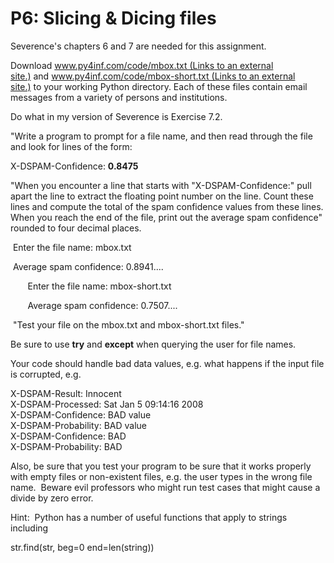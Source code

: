 # P6: Slicing & Dicing files

Severence's chapters 6 and 7 are needed for this assignment.

Download [www.py4inf.com/code/mbox.txt (Links to an external site.)](http://www.py4inf.com/code/mbox.txt) and [www.py4inf.com/code/mbox-short.txt (Links to an external site.)](http://www.py4inf.com/code/mbox-short.txt) to your working Python directory. Each of these files contain email messages from a variety of persons and institutions.

Do what in my version of Severence is Exercise 7.2.

"Write a program to prompt for a file name, and then read through the file and look for lines of the form:

X-DSPAM-Confidence: **0.8475**

"When you encounter a line that starts with "X-DSPAM-Confidence:" pull apart the line to extract the floating point number on the line. Count these lines and compute the total of the spam confidence values from these lines. When you reach the end of the file, print out the average spam confidence" rounded to four decimal places.      

 Enter the file name: mbox.txt

 Average spam confidence: 0.8941....

       Enter the file name: mbox-short.txt

       Average spam confidence: 0.7507....

 "Test your file on the mbox.txt and mbox-short.txt files."

Be sure to use **try** and **except** when querying the user for file names.  

Your code should handle bad data values, e.g. what happens if the input file is corrupted, e.g. 

X-DSPAM-Result: Innocent\
X-DSPAM-Processed: Sat Jan 5 09:14:16 2008\
X-DSPAM-Confidence: BAD value\
X-DSPAM-Probability: BAD value\
X-DSPAM-Confidence: BAD\
X-DSPAM-Probability: BAD

Also, be sure that you test your program to be sure that it works properly with empty files or non-existent files, e.g. the user types in the wrong file name.  Beware evil professors who might run test cases that might cause a divide by zero error.

Hint:  Python has a number of useful functions that apply to strings including

str.find(str, beg=0  end=len(string))
